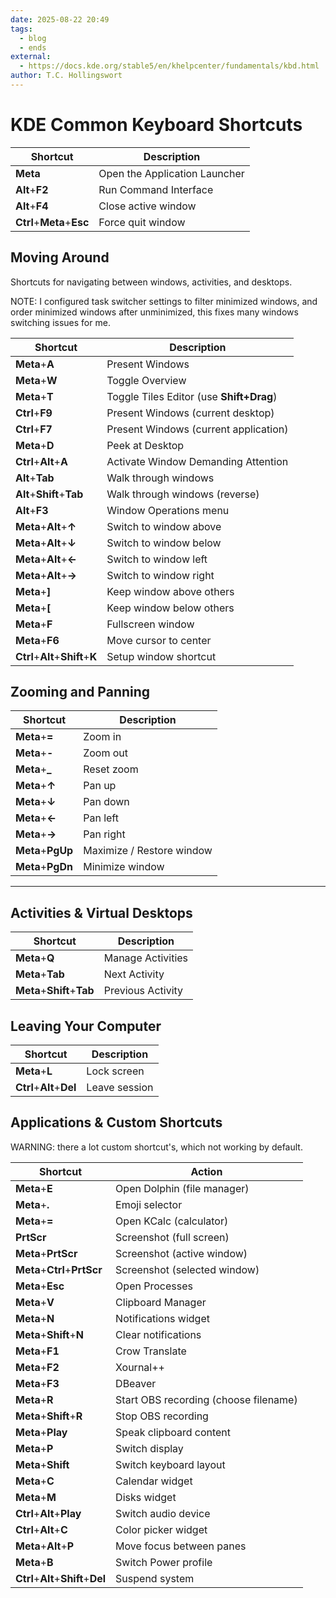 ```yaml
---
date: 2025-08-22 20:49
tags:
  - blog
  - ends
external:
  - https://docs.kde.org/stable5/en/khelpcenter/fundamentals/kbd.html
author: T.C. Hollingswort
---
```


# KDE Common Keyboard Shortcuts

| Shortcut                  | Description                   |
| ------------------------- | ----------------------------- |
| **Meta**                  | Open the Application Launcher |
| **Alt**+**F2**            | Run Command Interface         |
| **Alt**+**F4**            | Close active window           |
| **Ctrl**+**Meta**+**Esc** | Force quit window             |

## Moving Around

Shortcuts for navigating between windows, activities, and desktops.

NOTE: I configured task switcher settings to filter minimized windows, and order
minimized windows after unminimized, this fixes many windows switching issues
for me.

| Shortcut                         | Description                              |
| -------------------------------- | ---------------------------------------- |
| **Meta**+**A**                   | Present Windows                          |
| **Meta**+**W**                   | Toggle Overview                          |
| **Meta**+**T**                   | Toggle Tiles Editor (use **Shift+Drag**) |
| **Ctrl**+**F9**                  | Present Windows (current desktop)        |
| **Ctrl**+**F7**                  | Present Windows (current application)    |
| **Meta**+**D**                   | Peek at Desktop                          |
| **Ctrl**+**Alt**+**A**           | Activate Window Demanding Attention      |
| **Alt**+**Tab**                  | Walk through windows                     |
| **Alt**+**Shift**+**Tab**        | Walk through windows (reverse)           |
| **Alt**+**F3**                   | Window Operations menu                   |
| **Meta**+**Alt**+**↑**           | Switch to window above                   |
| **Meta**+**Alt**+**↓**           | Switch to window below                   |
| **Meta**+**Alt**+**←**           | Switch to window left                    |
| **Meta**+**Alt**+**→**           | Switch to window right                   |
| **Meta**+**]**                   | Keep window above others                 |
| **Meta**+**[**                   | Keep window below others                 |
| **Meta**+**F**                   | Fullscreen window                        |
| **Meta**+**F6**                  | Move cursor to center                    |
| **Ctrl**+**Alt**+**Shift**+**K** | Setup window shortcut                    |

## Zooming and Panning

| Shortcut          | Description               |
| ----------------- | ------------------------- |
| **Meta**+**=**    | Zoom in                   |
| **Meta**+**-**    | Zoom out                  |
| **Meta**+**_**    | Reset zoom                |
| **Meta**+**↑**    | Pan up                    |
| **Meta**+**↓**    | Pan down                  |
| **Meta**+**←**    | Pan left                  |
| **Meta**+**→**    | Pan right                 |
| **Meta**+**PgUp** | Maximize / Restore window |
| **Meta**+**PgDn** | Minimize window           |

---

## Activities & Virtual Desktops

| Shortcut                   | Description       |
| -------------------------- | ----------------- |
| **Meta**+**Q**             | Manage Activities |
| **Meta**+**Tab**           | Next Activity     |
| **Meta**+**Shift**+**Tab** | Previous Activity |

## Leaving Your Computer

| Shortcut                 | Description   |
| ------------------------ | ------------- |
| **Meta**+**L**           | Lock screen   |
| **Ctrl**+**Alt**+**Del** | Leave session |

## Applications & Custom Shortcuts

WARNING: there a lot custom shortcut's, which not working by default.

| Shortcut                           | Action                                |
| ---------------------------------- | ------------------------------------- |
| **Meta**+**E**                     | Open Dolphin (file manager)           |
| **Meta**+**.**                     | Emoji selector                        |
| **Meta**+**=**                     | Open KCalc (calculator)               |
| **PrtScr**                         | Screenshot (full screen)              |
| **Meta**+**PrtScr**                | Screenshot (active window)            |
| **Meta**+**Ctrl**+**PrtScr**       | Screenshot (selected window)          |
| **Meta**+**Esc**                   | Open Processes                        |
| **Meta**+**V**                     | Clipboard Manager                     |
| **Meta**+**N**                     | Notifications widget                  |
| **Meta**+**Shift**+**N**           | Clear notifications                   |
| **Meta**+**F1**                    | Crow Translate                        |
| **Meta**+**F2**                    | Xournal++                             |
| **Meta**+**F3**                    | DBeaver                               |
| **Meta**+**R**                     | Start OBS recording (choose filename) |
| **Meta**+**Shift**+**R**           | Stop OBS recording                    |
| **Meta**+**Play**                  | Speak clipboard content               |
| **Meta**+**P**                     | Switch display                        |
| **Meta**+**Shift**                 | Switch keyboard layout                |
| **Meta**+**C**                     | Calendar widget                       |
| **Meta**+**M**                     | Disks widget                          |
| **Ctrl**+**Alt**+**Play**          | Switch audio device                   |
| **Ctrl**+**Alt**+**C**             | Color picker widget                   |
| **Meta**+**Alt**+**P**             | Move focus between panes              |
| **Meta**+**B**                     | Switch Power profile                  |
| **Ctrl**+**Alt**+**Shift**+**Del** | Suspend system                        |

